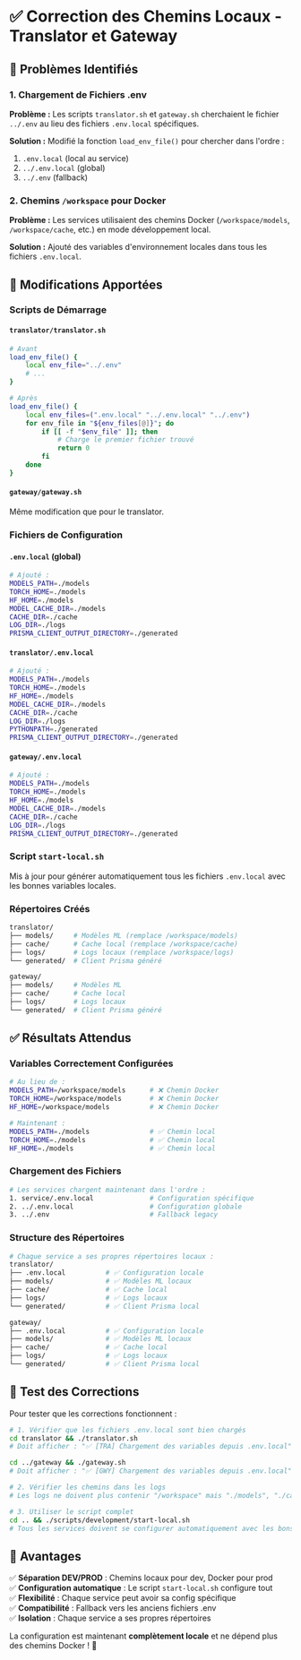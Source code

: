 # ✅ Correction des Chemins Locaux - Translator et Gateway

## 🐛 Problèmes Identifiés

### 1. Chargement de Fichiers .env
**Problème :** Les scripts `translator.sh` et `gateway.sh` cherchaient le fichier `../.env` au lieu des fichiers `.env.local` spécifiques.

**Solution :** Modifié la fonction `load_env_file()` pour chercher dans l'ordre :
1. `.env.local` (local au service)
2. `../.env.local` (global)  
3. `../.env` (fallback)

### 2. Chemins `/workspace` pour Docker
**Problème :** Les services utilisaient des chemins Docker (`/workspace/models`, `/workspace/cache`, etc.) en mode développement local.

**Solution :** Ajouté des variables d'environnement locales dans tous les fichiers `.env.local`.

## 🔧 Modifications Apportées

### Scripts de Démarrage

#### `translator/translator.sh`
```bash
# Avant
load_env_file() {
    local env_file="../.env"
    # ...
}

# Après  
load_env_file() {
    local env_files=(".env.local" "../.env.local" "../.env")
    for env_file in "${env_files[@]}"; do
        if [[ -f "$env_file" ]]; then
            # Charge le premier fichier trouvé
            return 0
        fi
    done
}
```

#### `gateway/gateway.sh`
Même modification que pour le translator.

### Fichiers de Configuration

#### `.env.local` (global)
```bash
# Ajouté :
MODELS_PATH=./models
TORCH_HOME=./models
HF_HOME=./models
MODEL_CACHE_DIR=./models
CACHE_DIR=./cache
LOG_DIR=./logs
PRISMA_CLIENT_OUTPUT_DIRECTORY=./generated
```

#### `translator/.env.local`
```bash
# Ajouté :
MODELS_PATH=./models
TORCH_HOME=./models
HF_HOME=./models
MODEL_CACHE_DIR=./models
CACHE_DIR=./cache
LOG_DIR=./logs
PYTHONPATH=./generated
PRISMA_CLIENT_OUTPUT_DIRECTORY=./generated
```

#### `gateway/.env.local`
```bash
# Ajouté :
MODELS_PATH=./models
TORCH_HOME=./models
HF_HOME=./models
MODEL_CACHE_DIR=./models
CACHE_DIR=./cache
LOG_DIR=./logs
PRISMA_CLIENT_OUTPUT_DIRECTORY=./generated
```

### Script `start-local.sh`
Mis à jour pour générer automatiquement tous les fichiers `.env.local` avec les bonnes variables locales.

### Répertoires Créés
```bash
translator/
├── models/     # Modèles ML (remplace /workspace/models)
├── cache/      # Cache local (remplace /workspace/cache)
├── logs/       # Logs locaux (remplace /workspace/logs)
└── generated/  # Client Prisma généré

gateway/
├── models/     # Modèles ML
├── cache/      # Cache local
├── logs/       # Logs locaux
└── generated/  # Client Prisma généré
```

## ✅ Résultats Attendus

### Variables Correctement Configurées
```bash
# Au lieu de :
MODELS_PATH=/workspace/models      # ❌ Chemin Docker
TORCH_HOME=/workspace/models       # ❌ Chemin Docker
HF_HOME=/workspace/models          # ❌ Chemin Docker

# Maintenant :
MODELS_PATH=./models               # ✅ Chemin local
TORCH_HOME=./models                # ✅ Chemin local  
HF_HOME=./models                   # ✅ Chemin local
```

### Chargement des Fichiers
```bash
# Les services chargent maintenant dans l'ordre :
1. service/.env.local              # Configuration spécifique
2. ../.env.local                   # Configuration globale
3. ../.env                         # Fallback legacy
```

### Structure des Répertoires
```bash
# Chaque service a ses propres répertoires locaux :
translator/
├── .env.local          # ✅ Configuration locale
├── models/             # ✅ Modèles ML locaux
├── cache/              # ✅ Cache local
├── logs/               # ✅ Logs locaux
└── generated/          # ✅ Client Prisma local

gateway/
├── .env.local          # ✅ Configuration locale
├── models/             # ✅ Modèles ML locaux
├── cache/              # ✅ Cache local
├── logs/               # ✅ Logs locaux
└── generated/          # ✅ Client Prisma local
```

## 🎯 Test des Corrections

Pour tester que les corrections fonctionnent :

```bash
# 1. Vérifier que les fichiers .env.local sont bien chargés
cd translator && ./translator.sh
# Doit afficher : "✅ [TRA] Chargement des variables depuis .env.local"

cd ../gateway && ./gateway.sh  
# Doit afficher : "✅ [GWY] Chargement des variables depuis .env.local"

# 2. Vérifier les chemins dans les logs
# Les logs ne doivent plus contenir "/workspace" mais "./models", "./cache", etc.

# 3. Utiliser le script complet
cd .. && ./scripts/development/start-local.sh
# Tous les services doivent se configurer automatiquement avec les bons chemins
```

## 🚀 Avantages

✅ **Séparation DEV/PROD** : Chemins locaux pour dev, Docker pour prod  
✅ **Configuration automatique** : Le script `start-local.sh` configure tout  
✅ **Flexibilité** : Chaque service peut avoir sa config spécifique  
✅ **Compatibilité** : Fallback vers les anciens fichiers .env  
✅ **Isolation** : Chaque service a ses propres répertoires  

La configuration est maintenant **complètement locale** et ne dépend plus des chemins Docker ! 🎉
